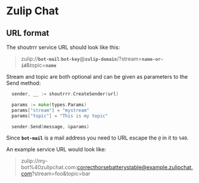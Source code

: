 # Zulip Chat

## URL format

The shoutrrr service URL should look like this:  
> zulip://__`bot-mail`__:__`bot-key`__@__`zulip-domain`__/?stream=__`name-or-id`__&topic=__`name`__

Stream and topic are both optional and can be given as parameters to the Send method:

```go
  sender, __ := shoutrrr.CreateSender(url)

  params := make(types.Params)
  params["stream"] = "mystream"
  params["topic"] = "This is my topic"

  sender.Send(message, &params)
```

Since __`bot-mail`__  is a mail address you need to URL escape the `@` in it to `%40`.

An example service URL would look like:
> zulip://my-bot%40zulipchat.com:correcthorsebatterystable@example.zulipchat.com?stream=foo&topic=bar

